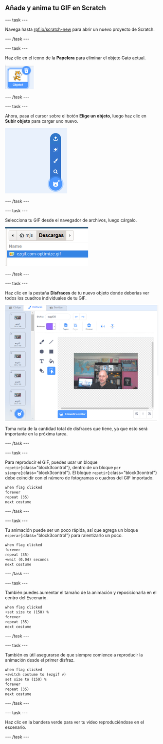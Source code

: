 ## Añade y anima tu GIF en Scratch

--- task ---

Navega hasta [rpf.io/scratch-new](https://rpf.io/scratch-new) para abrir un nuevo proyecto de Scratch.

--- /task ---

--- task ---

Haz clic en el icono de la **Papelera** para eliminar el objeto Gato actual.

![imagen que muestra el objeto gato con icono de papelera](images/delete-sprite.png)

--- /task ---

--- task ---

Ahora, pasa el cursor sobre el botón **Elige un objeto**, luego haz clic en **Subir objeto** para cargar uno nuevo.

![imagen que muestra la opción de elegir un menú de objetos con cargar un objeto seleccionado](images/upload-sprite.png)

--- /task ---

--- task ---

Selecciona tu GIF desde el navegador de archivos, luego cárgalo.

![imagen que muestra la selección de GIF en el navegador de archivos](images/select-gif.png)

--- /task ---

--- task ---

Haz clic en la pestaña **Disfraces** de tu nuevo objeto donde deberías ver todos los cuadros individuales de tu GIF.

![imagen que muestra el GIF convertido en disfraces individuales dentro de Scratch](images/gif-costumes.png)

Toma nota de la cantidad total de disfraces que tiene, ya que esto será importante en la próxima tarea.

--- /task ---

--- task ---

Para reproducir el GIF, puedes usar un bloque `repetir`{:class="block3control"}, dentro de un bloque `por siempre`{:class="block3control"}. El bloque `repetir`{:class="block3control"} debe coincidir con el número de fotogramas o cuadros del GIF importado.

```blocks3
when flag clicked
forever
repeat (35)
next costume
```
--- /task ---

--- task ---

Tu animación puede ser un poco rápida, así que agrega un bloque `esperar`{:class="block3control"} para ralentizarlo un poco.


```blocks3
when flag clicked
forever
repeat (35)
+wait (0.04) seconds
next costume
```

--- /task ---

--- task ---

También puedes aumentar el tamaño de la animación y reposicionarla en el centro del Escenario.

```blocks3
when flag clicked
+set size to (150) %
forever
repeat (35)
next costume
```

--- /task ---

--- task ---

También es útil asegurarse de que siempre comience a reproducir la animación desde el primer disfraz.

```blocks3
when flag clicked
+switch costume to (ezgif v)
set size to (150) %
forever
repeat (35)
next costume
```

--- /task ---


--- task ---

Haz clic en la bandera verde para ver tu vídeo reproduciéndose en el escenario.

--- /task ---





